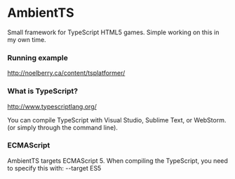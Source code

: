 AmbientTS
=========

Small framework for TypeScript HTML5 games. Simple working on this in my own time.

### Running example

http://noelberry.ca/content/tsplatformer/

### What is TypeScript?

http://www.typescriptlang.org/

You can compile TypeScript with Visual Studio, Sublime Text, or WebStorm.
(or simply through the command line).

### ECMAScript

AmbientTS targets ECMAScript 5. When compiling the TypeScript, you need to specify this with:
--target ES5